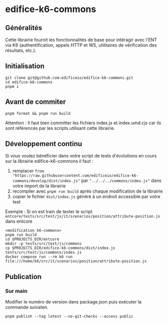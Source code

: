 # edifice-k6-commons

## Généralités

Cette librairie fournit les fonctionnalités de base pour intéragir avec l'ENT via K6 (authentification, appels HTTP et WS, utilitaires de vérification des résultats, etc.).

## Initialisation

```shell
git clone git@github.com:edificeio/edifice-k6-commons.git
cd edifice-k6-commons
pnpm i
```

## Avant de commiter

```shell
pnpm format && pnpm run build
```

Attention : Il faut bien committer les fichiers index.js et index.umd.cjs car ils sont référencés par les scripts utilisant cette librairie.

## Développement continu

Si vous voulez bénéficier dans votre script de tests d'évolutions en cours sur la librairie edifice-k6-commons il faut :

1. remplacer `from "https://raw.githubusercontent.com/edificeio/edifice-k6-commons/develop/dist/index.js"` par `"../../../commons/index.js"` dans votre import de la librairie
2. recompiler avec `pnpm run build` après chaque modification de la librairie
3. copier le fichier `dist/index.js` généré à un endroit accessible par votre test

Exemple :
Si on est train de tester le script `entcore/tests/src/test/js/it/scenarios/position/attribute-position.js` dans entcore

```shell
<modification k6-commons>
pnpm run build
cd $PROJECTS_DIR/entcore
mkdir -p tests/src/test/js/commons
cp $PROJECTS_DIR/edifice-k6-commons/dist/index.js tests/src/test/js/commons/index.js
docker compose run --rm k6 run file:///home/k6/src/it/scenarios/position/attribute-position.js
```

## Publication

### Sur main

Modifier le numéro de version dans package.json puis exécuter la commande suivaten.

```shell
pnpm publish --tag latest --no-git-checks --access public
```